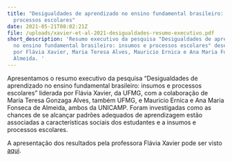 ```yaml
---
title: "Desigualdades de aprendizado no ensino fundamental brasileiro: insumos e
  processos escolares"
date: 2021-05-21T08:02:21Z
file: /uploads/xavier-et-al-2021-desigualdades-resumo-executivo.pdf
short_description: 'Resumo executivo da pesquisa "Desigualdades de aprendizado
  no ensino fundamental brasileiro: insumos e processos escolares" desenvolvida
  por Flávia Xavier, Maria Teresa Alves, Mauricio Ernica e Ana Maria Fonseca de
  Almeida. '
---
```

<!--StartFragment-->

Apresentamos o resumo executivo da pesquisa “Desigualdades de aprendizado no ensino fundamental brasileiro: insumos e processos escolares” liderada por Flávia Xavier, da UFMG, com a colaboração de Maria Teresa Gonzaga Alves, também UFMG, e Mauricio Ernica e Ana Maria Fonseca de Almeida, ambos da UNICAMP. Foram investigadas como as chances de se alcançar padrões adequados de aprendizagem estão associadas a características sociais dos estudantes e a insumos e processos escolares.

A apresentação dos resultados pela professora Flávia Xavier pode ser visto [aqui](https://www.youtube.com/watch?v=oF3WOIMVpU0). 

<!--EndFragment-->

<!--EndFragment-->

<!--EndFragment-->
